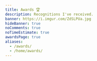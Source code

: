 ```yaml
---
title: Awards 🏆️
description: Recognitions I've received.
banner: https://i.imgur.com/ZdSLPUa.jpg
hideBanner: true
noComments: true
noTimeEstimate: true
awardsPage: true
aliases:
  - /awards/
  - /home/awards/
---
```


